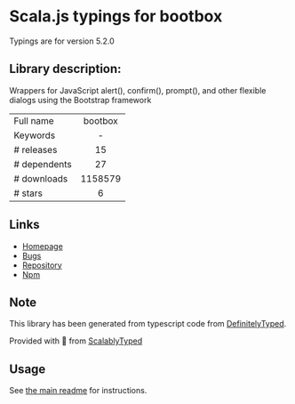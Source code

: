 
# Scala.js typings for bootbox

Typings are for version 5.2.0

## Library description:
Wrappers for JavaScript alert(), confirm(), prompt(), and other flexible dialogs using the Bootstrap framework

|                    |                 |
| ------------------ | :-------------: |
| Full name          | bootbox |
| Keywords           | - |
| # releases         | 15 |
| # dependents       | 27 |
| # downloads        | 1158579 |
| # stars            | 6 |

## Links
- [Homepage](https://github.com/makeusabrew/bootbox#readme)
- [Bugs](https://github.com/makeusabrew/bootbox/issues)
- [Repository](https://github.com/makeusabrew/bootbox)
- [Npm](https://www.npmjs.com/package/bootbox)
    


## Note
This library has been generated from typescript code from [DefinitelyTyped](https://definitelytyped.org).

Provided with :purple_heart: from [ScalablyTyped](https://github.com/oyvindberg/ScalablyTyped)

## Usage
See [the main readme](../../readme.md) for instructions.


